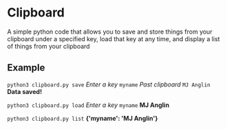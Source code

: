 # Clipboard
A simple python code that allows you to save and store things from your clipboard under a specified key, load that key at any time, and display a list of things from your clipboard


## Example
`python3 clipboard.py save`
*Enter a key*
`myname`
*Past clipboard*
`MJ Anglin`
**Data saved!**

`python3 clipboard.py load`
*Enter a key*
`myname`
**MJ Anglin**

`python3 clipboard.py list`
**{'myname': 'MJ Anglin'}**

